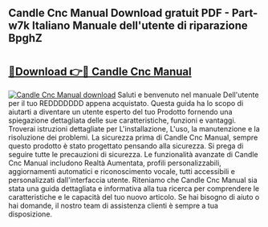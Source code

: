 ## Candle Cnc Manual Download gratuit PDF - Part-w7k Italiano Manuale dell'utente di riparazione BpghZ

# <h2><a href="http://dfgzo1e.blite.top/?on=Candle+Cnc+Manual">🔗Download 👉🔴 Candle Cnc Manual</a></h2>

[![Candle Cnc Manual download](https://i.imgur.com/lujVjoI.png)](http://dfgzo1e.blite.top/?on=Candle+Cnc+Manual)
Saluti e benvenuto nel manuale Dell'utente per il tuo REDDDDDDD appena acquistato. Questa guida ha lo scopo di aiutarti a diventare un utente esperto del tuo Prodotto fornendo una spiegazione dettagliata delle sue caratteristiche, funzioni e vantaggi. Troverai istruzioni dettagliate per L'installazione, L'uso, la manutenzione e la risoluzione dei problemi. La sicurezza prima di Candle Cnc Manual, sempre questo prodotto è stato progettato pensando alla sicurezza. Si prega di seguire tutte le precauzioni di sicurezza. Le funzionalità avanzate di Candle Cnc Manual includono Realtà Aumentata, profili personalizzabili, aggiornamenti automatici e riconoscimento vocale, tutti accessibili e personalizzati dall'interfaccia utente. Riteniamo che Candle Cnc Manual sia stata una guida dettagliata e informativa alla tua ricerca per comprendere le caratteristiche e le capacità del tuo nuovo articolo. Se hai bisogno di aiuto o hai domande, il nostro team di assistenza clienti è sempre a tua disposizione.
